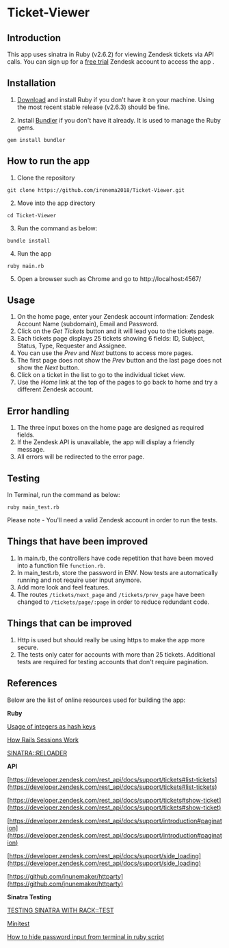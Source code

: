 # Ticket-Viewer

## Introduction
This app uses sinatra in Ruby (v2.6.2) for viewing Zendesk tickets via API calls. You can sign up for a [free trial](https://www.zendesk.com/register/) Zendesk account to access the app . 

## Installation
1. [Download](https://www.ruby-lang.org/en/downloads/) and install Ruby if you don't have it on your machine. Using the most recent stable release (v2.6.3) should be fine.

2. Install [Bundler](https://bundler.io/) if you don't have it already. It is used to manage the Ruby gems.
```
gem install bundler
```

## How to run the app
1. Clone the repository

```
git clone https://github.com/irenema2018/Ticket-Viewer.git
```

2. Move into the app directory

```
cd Ticket-Viewer
```

3. Run the command as below:

```
bundle install
```

4. Run the app

```
ruby main.rb
```

5. Open a browser such as Chrome and go to http://localhost:4567/

## Usage
1. On the home page, enter your Zendesk account information: Zendesk Account Name (subdomain), Email and Password. 
2. Click on the *Get Tickets* button and it will lead you to the tickets page.
3. Each tickets page displays 25 tickets showing 6 fields: ID, Subject, Status, Type, Requester and Assignee. 
4. You can use the *Prev* and *Next* buttons to access more pages.
5. The first page does not show the *Prev* button and the last page does not show the *Next* button. 
6. Click on a ticket in the list to go to the individual ticket view.
7. Use the *Home* link at the top of the pages to go back to home and try a different Zendesk account.

## Error handling
1. The three input boxes on the home page are designed as required fields.
2. If the Zendesk API is unavailable, the app will display a friendly message.
3. All errors will be redirected to the error page.

## Testing
In Terminal, run the command as below:
```
ruby main_test.rb
```
Please note - You'll need a valid Zendesk account in order to run the tests.

## Things that have been improved
1. In main.rb, the controllers have code repetition that have been moved into a function file `function.rb`.
2. In main_test.rb, store the password in ENV. Now tests are automatically running and not require user input anymore.
3. Add more look and feel features.
4. The routes `/tickets/next_page` and `/tickets/prev_page` have been changed to `/tickets/page/:page` in order to reduce redundant code.

## Things that can be improved 
1. Http is used but should really be using https to make the app more secure.
2. The tests only cater for accounts with more than 25 tickets. Additional tests are required for testing accounts that don't require pagination.

## References
Below are the list of online resources used for building the app:

**Ruby**

[Usage of integers as hash keys](https://stackoverflow.com/questions/7694317/usage-of-integers-as-hash-keys)

[How Rails Sessions Work](https://www.justinweiss.com/articles/how-rails-sessions-work/)

[SINATRA::RELOADER](http://sinatrarb.com/contrib/reloader)

**API**

[https://developer.zendesk.com/rest_api/docs/support/tickets#list-tickets](https://developer.zendesk.com/rest_api/docs/support/tickets#list-tickets)

[https://developer.zendesk.com/rest_api/docs/support/tickets#show-ticket](https://developer.zendesk.com/rest_api/docs/support/tickets#show-ticket)

[https://developer.zendesk.com/rest_api/docs/support/introduction#pagination](https://developer.zendesk.com/rest_api/docs/support/introduction#pagination)

[https://developer.zendesk.com/rest_api/docs/support/side_loading](https://developer.zendesk.com/rest_api/docs/support/side_loading)

[https://github.com/jnunemaker/httparty](https://github.com/jnunemaker/httparty)

**Sinatra Testing**

[TESTING SINATRA WITH RACK::TEST](http://sinatrarb.com/testing.html)

[Minitest](http://recipes.sinatrarb.com/p/testing/minitest?)

[How to hide password input from terminal in ruby script](https://stackoverflow.com/questions/2338889/how-to-hide-password-input-from-terminal-in-ruby-script)

